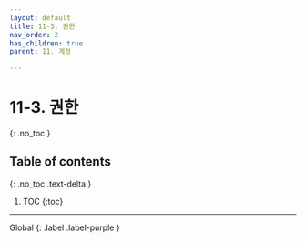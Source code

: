 ```yaml
---
layout: default
title: 11-3. 권한
nav_order: 2
has_children: true
parent: 11. 계정

---
```


# 11-3. 권한
{: .no_toc }

## Table of contents
{: .no_toc .text-delta }

1. TOC
{:toc}

---
<div class="code-example" markdown="1">
Global
{: .label .label-purple }
</div>